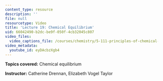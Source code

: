 ```yaml
---
content_type: resource
description: ''
file: null
resourcetype: Video
title: 'Lecture 19: Chemical Equilibrium'
uid: 66042490-b2dc-be9f-050f-4cb32045c807
video_files:
  video_captions_file: /courses/chemistry/5-111-principles-of-chemical-science-fall-2008/video-lectures/lecture-19/eyDAcbzXgb4.vtt
video_metadata:
  youtube_id: eyDAcbzXgb4
---
```


**Topics covered:** Chemical equilibrium

**Instructor:** Catherine Drennan, Elizabeth Vogel Taylor